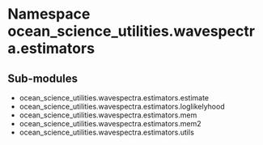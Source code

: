 Namespace ocean_science_utilities.wavespectra.estimators
========================================================

Sub-modules
-----------
* ocean_science_utilities.wavespectra.estimators.estimate
* ocean_science_utilities.wavespectra.estimators.loglikelyhood
* ocean_science_utilities.wavespectra.estimators.mem
* ocean_science_utilities.wavespectra.estimators.mem2
* ocean_science_utilities.wavespectra.estimators.utils
